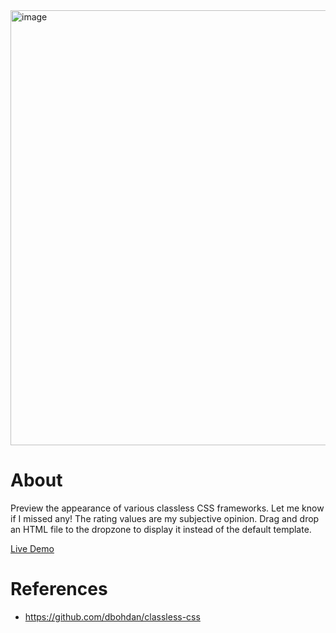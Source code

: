 <img width="696" alt="image" src="https://user-images.githubusercontent.com/10884874/218659837-de4a3600-d8fc-4630-9701-09045cb97d90.png">

# About

Preview the appearance of various classless CSS frameworks. Let me know if I missed any! The rating values are my subjective opinion. Drag and drop an HTML file to the dropzone to display it instead of the default template.

[Live Demo](https://compare-classless-css.netlify.app/)


# References

- https://github.com/dbohdan/classless-css
